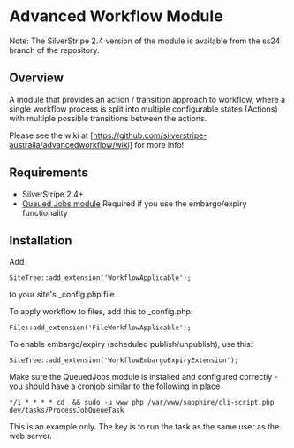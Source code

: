 # Advanced Workflow Module

Note: The SilverStripe 2.4 version of the module is available from the ss24
branch of the repository.

## Overview

A module that provides an action / transition approach to workflow, where a
single workflow process is split into multiple configurable states (Actions)
with multiple possible transitions between the actions.

Please see the wiki at [https://github.com/silverstripe-australia/advancedworkflow/wiki] 
for more info!

## Requirements

* SilverStripe 2.4+
* [Queued Jobs module][1] Required if you use the embargo/expiry functionality

## Installation

Add 

	SiteTree::add_extension('WorkflowApplicable');

to your site's _config.php file

To apply workflow to files, add this to _config.php:

	File::add_extension('FileWorkflowApplicable');

To enable embargo/expiry (scheduled publish/unpublish), use this:

	SiteTree::add_extension('WorkflowEmbargoExpiryExtension');

Make sure the QueuedJobs module is installed and configured correctly - 
you should have a cronjob similar to the following in place

	*/1 * * * * cd  && sudo -u www php /var/www/sapphire/cli-script.php dev/tasks/ProcessJobQueueTask

This is an example only. The key is to run the task as the same user as the web server.

[1]:https://github.com/nyeholt/silverstripe-queuedjobs


